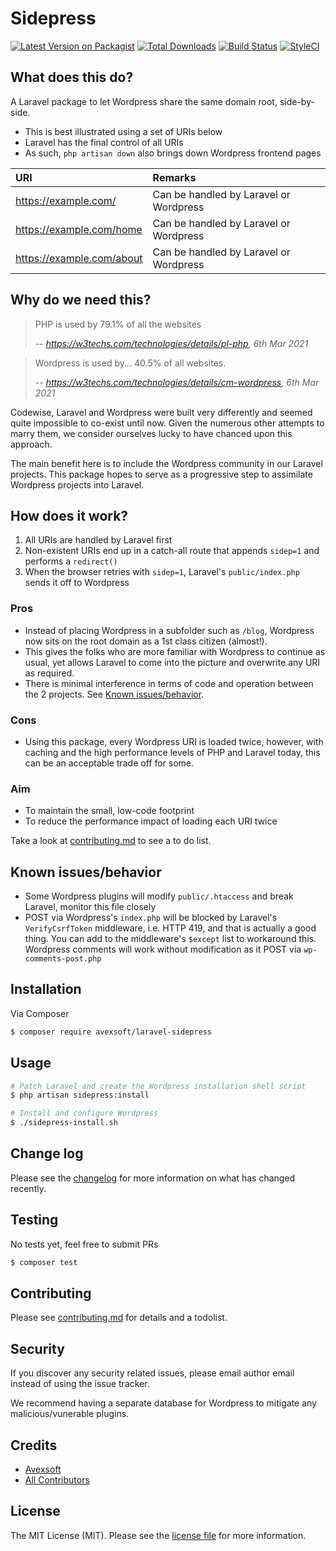 # Sidepress

[![Latest Version on Packagist][ico-version]][link-packagist]
[![Total Downloads][ico-downloads]][link-downloads]
[![Build Status][ico-travis]][link-travis]
[![StyleCI][ico-styleci]][link-styleci]

## What does this do?
A Laravel package to let Wordpress share the same domain root, side-by-side.

- This is best illustrated using a set of URIs below
- Laravel has the final control of all URIs
- As such, `php artisan down` also brings down Wordpress frontend pages

| URI | Remarks |
|:----|:-----|
| https://example.com/ | Can be handled by Laravel or Wordpress |
| https://example.com/home | Can be handled by Laravel or Wordpress |
| https://example.com/about | Can be handled by Laravel or Wordpress |


## Why do we need this?
> PHP is used by 79.1% of all the websites
>
> -- <cite>https://w3techs.com/technologies/details/pl-php, 6th Mar 2021</cite>

> Wordpress is used by... 40.5% of all websites.
>
> -- <cite>https://w3techs.com/technologies/details/cm-wordpress, 6th Mar 2021</cite>

Codewise, Laravel and Wordpress were built very differently and seemed quite impossible to co-exist until now. Given the numerous other attempts to marry them, we consider ourselves lucky to have chanced upon this approach.

The main benefit here is to include the Wordpress community in our Laravel projects. This package hopes to serve as a progressive step to assimilate Wordpress projects into Laravel.

## How does it work?

1. All URIs are handled by Laravel first
2. Non-existent URIs end up in a catch-all route that appends `sidep=1` and performs a `redirect()`
3. When the browser retries with `sidep=1`, Laravel's `public/index.php` sends it off to Wordpress

### Pros
- Instead of placing Wordpress in a subfolder such as `/blog`, Wordpress now sits on the root domain as a 1st class citizen (almost!).
- This gives the folks who are more familiar with Wordpress to continue as usual, yet allows Laravel to come into the picture and overwrite any URI as required.
- There is minimal interference in terms of code and operation between the 2 projects. See [Known issues/behavior](#known-issuesbehavior).

### Cons
- Using this package, every Wordpress URI is loaded twice, however, with caching and the high performance levels of PHP and Laravel today, this can be an acceptable trade off for some.

### Aim
- To maintain the small, low-code footprint
- To reduce the performance impact of loading each URI twice

Take a look at [contributing.md](contributing.md) to see a to do list.

## Known issues/behavior

- Some Wordpress plugins will modify `public/.htaccess` and break Laravel, monitor this file closely
- POST via Wordpress's `index.php` will be blocked by Laravel's `VerifyCsrfToken` middleware, i.e. HTTP 419, and that is actually a good thing. You can add to the middleware's `$except` list to workaround this. Wordpress comments will work without modification as it POST via `wp-comments-post.php`

## Installation

Via Composer

``` bash
$ composer require avexsoft/laravel-sidepress
```

## Usage

``` bash
# Patch Laravel and create the Wordpress installation shell script
$ php artisan sidepress:install

# Install and configure Wordpress
$ ./sidepress-install.sh
```

## Change log

Please see the [changelog](changelog.md) for more information on what has changed recently.

## Testing

No tests yet, feel free to submit PRs

``` bash
$ composer test
```

## Contributing

Please see [contributing.md](contributing.md) for details and a todolist.

## Security

If you discover any security related issues, please email author email instead of using the issue tracker.

We recommend having a separate database for Wordpress to mitigate any malicious/vunerable plugins.

## Credits

- [Avexsoft][link-author]
- [All Contributors][link-contributors]

## License

The MIT License (MIT). Please see the [license file](license.md) for more information.

[ico-version]: https://img.shields.io/packagist/v/avexsoft/sidepress.svg?style=flat-square
[ico-downloads]: https://img.shields.io/packagist/dt/avexsoft/sidepress.svg?style=flat-square
[ico-travis]: https://img.shields.io/travis/avexsoft/sidepress/master.svg?style=flat-square
[ico-styleci]: https://styleci.io/repos/12345678/shield

[link-packagist]: https://packagist.org/packages/avexsoft/lararvel-sidepress
[link-downloads]: https://packagist.org/packages/avexsoft/lararvel-sidepress
[link-travis]: https://travis-ci.org/avexsoft/sidepress
[link-styleci]: https://styleci.io/repos/12345678
[link-author]: https://github.com/avexsoft
[link-contributors]: ../../contributors
